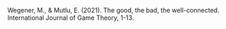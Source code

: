 
Wegener, M., & Mutlu, E. (2021). The good, the bad, the well-connected. International Journal of Game Theory, 1-13.